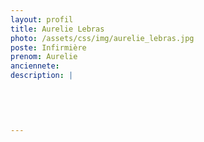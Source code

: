 ```yaml
---
layout: profil
title: Aurelie Lebras
photo: /assets/css/img/aurelie_lebras.jpg
poste: Infirmière
prenom: Aurelie
anciennete: 
description: |
 

  

  
---
```

